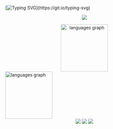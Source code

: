 [![Typing SVG](https://readme-typing-svg.demolab.com/?lines=print("Hello+World+I'm+Davi!"))](https://git.io/typing-svg)
<p align="center">
  <a href="#">
    <img src="https://skillicons.dev/icons?i=github,git,java,mysql,py,javascript,html,css,c,cpp,php,postgres"/>
  </a>
</p>
<div align="center">
  <img src="https://github-readme-stats.vercel.app/api/top-langs?username=cleslleydemoura&locale=en&hide_title=false&layout=compact&card_width=320&langs_count=8&theme=dark&hide_border=false" height="150" alt="languages graph"/>
</div>
<img src="https://github-readme-stats.vercel.app/api/top-langs?username=cleslleydemoura&locale=en&hide_title=false&layout=compact&card_width=320&langs_count=8&theme=dark&hide_border=false" height="150" alt="languages graph"/>
  <div align="center">
    <a href="mailto:djcnunb@gmail.com" target="_blank" rel="external"><img src="https://img.shields.io/badge/-Gmail-%23333?style=for-the-badge&logo=gmail&logoColor=white" target="_blank"></a>
    <a href="https://www.linkedin.com/in/davi-jos%C3%A9-carvalho-nascimento-430100326/" target="_blank" rel="external"><img src="https://img.shields.io/badge/-LinkedIn-%230077B5?style=for-the-badge&logo=linkedin&logoColor=white" target="_blank"></a> 
    <a href="https://instagram.com/dvjoseeeee" target="_blank" rel="external"><img src="https://img.shields.io/badge/-Instagram-%23E4405F?style=for-the-badge&logo=instagram&logoColor=white" target="_blank"></a>
  </div>
